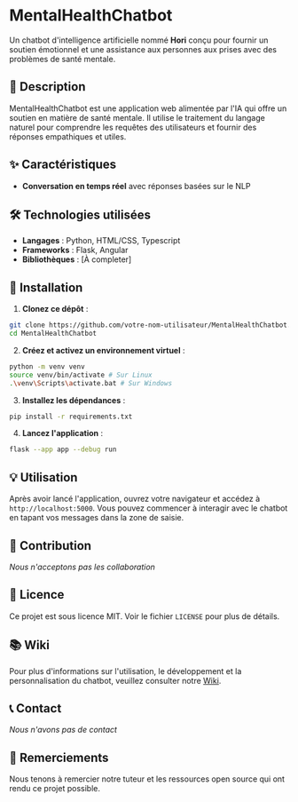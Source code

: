 # MentalHealthChatbot

Un chatbot d'intelligence artificielle nommé **Hori** conçu pour fournir un soutien émotionnel et une assistance aux personnes aux prises avec des problèmes de santé mentale.

## 📝 Description

MentalHealthChatbot est une application web alimentée par l'IA qui offre un soutien en matière de santé mentale. Il utilise le traitement du langage naturel pour comprendre les requêtes des utilisateurs et fournir des réponses empathiques et utiles.

## ✨ Caractéristiques

- **Conversation en temps réel** avec réponses basées sur le NLP

## 🛠️ Technologies utilisées

- **Langages** : Python, HTML/CSS, Typescript
- **Frameworks** : Flask, Angular
- **Bibliothèques** : [À completer]

## 🚀 Installation

1. **Clonez ce dépôt** :
```bash
git clone https://github.com/votre-nom-utilisateur/MentalHealthChatbot.git
cd MentalHealthChatbot
```

2. **Créez et activez un environnement virtuel** :
```bash
python -m venv venv
source venv/bin/activate # Sur Linux
.\venv\Scripts\activate.bat # Sur Windows
```

3. **Installez les dépendances** :
```bash
pip install -r requirements.txt
```

4. **Lancez l'application** :
```bash
flask --app app --debug run
```

## 💡 Utilisation

Après avoir lancé l'application, ouvrez votre navigateur et accédez à `http://localhost:5000`. Vous pouvez commencer à interagir avec le chatbot en tapant vos messages dans la zone de saisie.

## 🤝 Contribution

_Nous n'acceptons pas les collaboration_

## 📜 Licence

Ce projet est sous licence MIT. Voir le fichier `LICENSE` pour plus de détails.

## 📚 Wiki

Pour plus d'informations sur l'utilisation, le développement et la personnalisation du chatbot, veuillez consulter notre [Wiki](https://github.com/votre-nom-utilisateur/MentalHealthChatbot/wiki).

## 📞 Contact

_Nous n'avons pas de contact_

## 🙏 Remerciements

Nous tenons à remercier notre tuteur et les ressources open source qui ont rendu ce projet possible.
